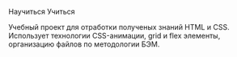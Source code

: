 Научиться Учиться

Учебный проект для отработки полученых знаний HTML и CSS. Использует технологии CSS-анимации, grid и flex элементы, организацию файлов по методологии БЭМ.